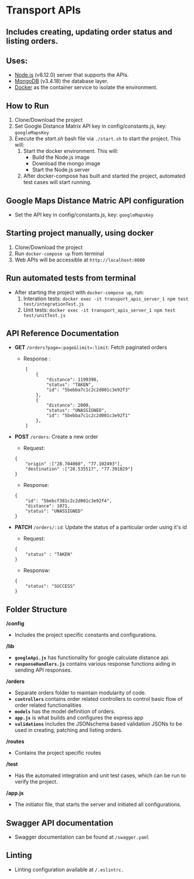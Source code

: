 # Transport APIs
## Includes creating, updating order status and listing orders.

## Uses:
- [Node.js](https://nodejs.org/en/) (v8.12.0) server that supports the APIs.
- [MongoDB](https://www.mongodb.com/) (v3.4.18) the database layer.
- [Docker](https://www.docker.com/) as the container service to isolate the environment.

## How to Run
1. Clone/Download the project
2. Set Google Distance Matrix API key in config/constants.js, key: `googleMapsKey`
3. Execute the *start.sh* bash file via `./start.sh` to start the project. This will:
    1. Start the docker environment. This will:
        * Build the Node.js image
        * Download the mongo image
        * Start the Node.js server
    2. After docker-compose has built and started the project, automated test cases will start running.

## Google Maps Distance Matric API configuration
- Set the API key in config/constants.js, key: `googleMapsKey`

## Starting project manually, using docker
1. Clone/Download the project
1. Run `docker-compose up` from terminal
2. Web APIs will be accessible at `http://localhost:8080`

## Run automated tests from terminal
- After starting the project with `docker-compose up`, run: 
    1. Interation tests: `docker exec -it transport_apis_server_1 npm test test/integrationTest.js`
    2. Unit tests: `docker exec -it transport_apis_server_1 npm test test/unitTest.js`

## API Reference Documentation

- **GET** `/orders?page=:page&limit=:limit`: Fetch paginated orders

    - Response :
	```
	    [
            {
                "distance": 1199398,
                "status": "TAKEN",
                "id": "5bebba7c1c2c2d001c3e92f3"
            },
            {
                "distance": 2000,
                "status": "UNASSIGNED",
                "id": "5bebba7c1c2c2d001c3e92f1"
            },
        ]
	```
- **POST** `/orders`: Create a new order

	- Request:
	```
    {
        "origin" :["28.704060", "77.102493"],
        "destination" :["28.535517", "77.391029"]
    }
	```

    - Response:
	```
    {
        "id": "5bebcf381c2c2d001c3e92f4",
        "distance": 1071,
        "status": "UNASSIGNED"
    }
	```

- **PATCH** `/orders/:id`: Update the status of a particular order using it's id

	- Request:
	```
    {
        "status" : "TAKEN"
    }
	```

    - Responsw:
	```
    {
        "status": "SUCCESS"
    }
	```

## Folder Structure

**/config**

- Includes the project specific constants and configurations.

**/lib**

- **`googleApi.js`** has functionality for google calculate distance api.
- **`responseHandlers.js`** contains various response functions aiding in sending API responses.

**/orders**

- Separate orders folder to maintain modularity of code.
- **`controllers`** contains order related controllers to control basic flow of order related functionalities
- **`models`** has the model definition of orders.
- **`app.js`** is what builds and configures the express app
- **`validations`** includes the JSONschema based validation JSONs to be used in creating, patching and listing orders.

**/routes**
- Contains the project specific routes

**/test**
- Has the automated integration and unit test cases, which can be run to verify the project.

**/app.js**
- The initiator file, that starts the server and initiated all configurations.

## Swagger API documentation
- Swagger documentation can be found at `/swagger.yaml`

## Linting
- Linting configuration available at `/.eslintrc.`
